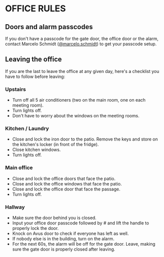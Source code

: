 # OFFICE RULES

## Doors and alarm passcodes

If you don't have a passcode for the gate door, the office door or the alarm, contact Marcelo Schmidt ([@marcelo.schmidt](https://open.rocket.chat/direct/marcelo.schmidt)) to get your passcode setup.

## Leaving the office

If you are the last to leave the office at any given day, here's a checklist you have to follow before leaving:

### Upstairs

- Turn off all 5 air conditioners (two on the main room, one on each meeting room).
- Turn lights off. 
- Don't have to worry about the windows on the meeting rooms.

### Kitchen / Laundry

- Close and lock the iron door to the patio. Remove the keys and store on the kitchen's locker (in front of the fridge).
- Close kitchen windows.
- Turn lights off.

### Main office

- Close and lock the office doors that face the patio.
- Close and lock the office windows that face the patio.
- Close and lock the office door that face the passage.
- Turn lights off.

### Hallway

- Make sure the door behind you is closed.
- Input your office door passcode followed by # and lift the handle to properly lock the door.
- Knock on Avus door to check if everyone has left as well.
- If nobody else is in the building, turn on the alarm.
- For the next 60s, the alarm will be off for the gate door. Leave, making sure the gate door is properly closed after leaving.
